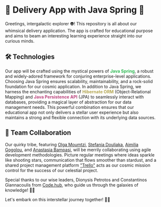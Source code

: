 
# 🚀 Delivery App with Java Spring 🌌
Greetings, intergalactic explorer 👽! This repository is all about our whimsical delivery application. The app is crafted for educational purpose and aims to beam an interesting learning experience straight into our curious minds.

## 🛠️ Technologies
Our app will be crafted using the mystical powers of **<span style="color:#32ba56">Java Spring</span>**, a robust and widely-adored framework for conjuring enterprise-level applications. Choosing Java Spring ensures scalability, maintainability, and a rock-solid foundation for our cosmic application. In addition to Java Spring, we harness the enchanting capabilities of **<span style="color:#b3a652">Hibernate ORM</span>** (Object-Relational Mapping) and **<span style="color:#ba437d">Java Persistence API</span>** (JPA) to seamlessly interact with databases, providing a magical layer of abstraction for our data management needs. This powerful combination ensures that our educational app not only delivers a stellar user experience but also maintains a strong and flexible connection with its underlying data sources.

## 👾 Team Collaboration
Our quirky tribe, featuring [Olga Moumtzi](https://github.com/OlgaLom), [Stefania Douliaka](https://github.com/estefaniadlk), [Aimilia Gogolou](https://github.com/aimigogo), and [Anastasia Bampasi](https://github.com/AnastasiaBam), will be merrily collaborating using agile development methodologies. Picture regular meetings where ideas sparkle like shooting stars, communication that flows smoother than stardust, and a shared project management platform ["Trello"](https://trello.com)  acts as our cosmic mission control for the success of our celestial project.

Special thanks to our wise leaders, Dionysis Petrotos and Constantinos Giannacoulis from [Code.hub](https://codehub.gr/), who guide us through the galaxies of knowledge! 🌠🙌

Let's embark on this interstellar journey together! 🚀✨